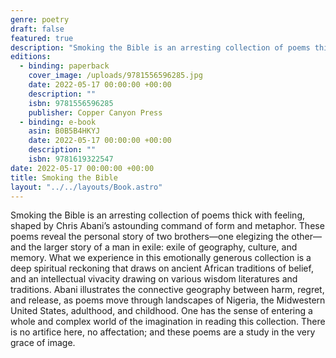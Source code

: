```yaml
---
genre: poetry
draft: false
featured: true
description: "Smoking the Bible is an arresting collection of poems thick with feeling, shaped by Chris Abani’s astounding command of form and metaphor."
editions:
  - binding: paperback
    cover_image: /uploads/9781556596285.jpg
    date: 2022-05-17 00:00:00 +00:00
    description: ""
    isbn: 9781556596285
    publisher: Copper Canyon Press
  - binding: e-book
    asin: B0B5B4HKYJ    
    date: 2022-05-17 00:00:00 +00:00
    description: ""
    isbn: 9781619322547    
date: 2022-05-17 00:00:00 +00:00
title: Smoking the Bible
layout: "../../layouts/Book.astro"
---
```

Smoking the Bible is an arresting collection of poems thick with feeling, shaped by Chris Abani’s astounding command of form and metaphor. These poems reveal the personal story of two brothers—one elegizing the other—and the larger story of a man in exile: exile of geography, culture, and memory. What we experience in this emotionally generous collection is a deep spiritual reckoning that draws on ancient African traditions of belief, and an intellectual vivacity drawing on various wisdom literatures and traditions. Abani illustrates the connective geography between harm, regret, and release, as poems move through landscapes of Nigeria, the Midwestern United States, adulthood, and childhood. One has the sense of entering a whole and complex world of the imagination in reading this collection. There is no artifice here, no affectation; and these poems are a study in the very grace of image.